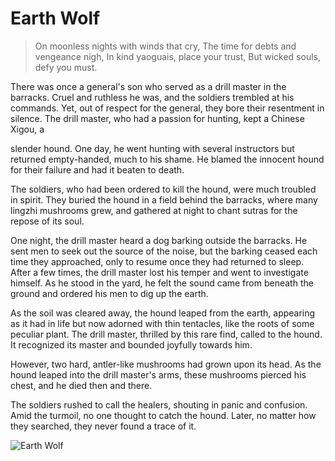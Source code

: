 # Earth Wolf

> On moonless nights with winds that cry,
> The time for debts and vengeance nigh,
> In kind yaoguais, place your trust,
> But wicked souls, defy you must.

There was once a general's son who served as a drill master in the barracks.
Cruel and ruthless he was, and the soldiers trembled at his commands.
Yet, out of respect for the general, they bore their resentment in silence.
The drill master, who had a passion for hunting, kept a Chinese Xigou, a

slender hound. One day, he went hunting with several instructors but
returned empty-handed, much to his shame. He blamed the innocent
hound for their failure and had it beaten to death.

The soldiers, who had been ordered to kill the hound, were much
troubled in spirit. They buried the hound in a field behind the barracks,
where many lingzhi mushrooms grew, and gathered at night to chant
sutras for the repose of its soul.

One night, the drill master heard a dog barking outside the barracks. He
sent men to seek out the source of the noise, but the barking ceased each
time they approached, only to resume once they had returned to sleep.
After a few times, the drill master lost his temper and went to investigate
himself. As he stood in the yard, he felt the sound came from beneath the
ground and ordered his men to dig up the earth.

As the soil was cleared away, the hound leaped from the earth, appearing
as it had in life but now adorned with thin tentacles, like the roots of some
peculiar plant. The drill master, thrilled by this rare find, called to the
hound. It recognized its master and bounded joyfully towards him.

However, two hard, antler-like mushrooms had grown upon its head. As
the hound leaped into the drill master's arms, these mushrooms pierced
his chest, and he died then and there.

The soldiers rushed to call the healers, shouting in panic and confusion.
Amid the turmoil, no one thought to catch the hound. Later, no matter
how they searched, they never found a trace of it.

![Earth Wolf](/image-20240827232214253.png)